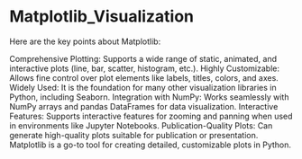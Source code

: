 # Matplotlib_Visualization
Here are the key points about Matplotlib:

Comprehensive Plotting: Supports a wide range of static, animated, and interactive plots (line, bar, scatter, histogram, etc.).
Highly Customizable: Allows fine control over plot elements like labels, titles, colors, and axes.
Widely Used: It is the foundation for many other visualization libraries in Python, including Seaborn.
Integration with NumPy: Works seamlessly with NumPy arrays and pandas DataFrames for data visualization.
Interactive Features: Supports interactive features for zooming and panning when used in environments like Jupyter Notebooks.
Publication-Quality Plots: Can generate high-quality plots suitable for publication or presentation.
Matplotlib is a go-to tool for creating detailed, customizable plots in Python.
